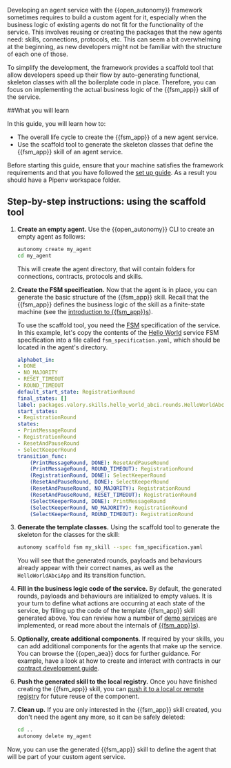 Developing an agent service with the {{open_autonomy}} framework sometimes requires to build a custom agent for it, especially when the business logic of existing agents do not fit for the functionality of the service. This involves reusing or creating the packages that the new agents need: skills, connections, protocols, etc. This can seem a bit overwhelming at the beginning, as new developers might not be familiar with the structure of each one of those.

To simplify the development, the framework provides a scaffold tool that allow developers speed up their flow by auto-generating functional, skeleton classes with all the boilerplate code in place. Therefore, you can focus on implementing the actual business logic of the {{fsm_app}} skill of the service.

##What you will learn

In this guide, you will learn how to:

- The overall life cycle to create the {{fsm_app}} of a new agent service.
- Use the scaffold tool to generate the skeleton classes that define the {{fsm_app}} skill of an agent service.


Before starting this guide, ensure that your machine satisfies the framework requirements and that you have followed the [set up guide](./set_up.md). As a result you should have a Pipenv workspace folder.

## Step-by-step instructions: using the scaffold tool

1. **Create an empty agent.** Use the {{open_autonomy}} CLI to create an empty agent as follows:
    ```bash
    autonomy create my_agent
    cd my_agent
    ```
    This will create the agent directory, that will contain folders for connections, contracts, protocols and skills.

2. **Create the FSM specification.** Now that the agent is in place, you can generate the basic structure of the {{fsm_app}} skill. Recall that the {{fsm_app}} defines the business logic of the skill as a finite-state machine (see the [introduction to {{fsm_app}}s](../fsm_app_introduction.md)).

    To use the scaffold tool, you need the [FSM](../fsm.md) specification of the service. In this example, let's copy the contents of the [Hello World](../demos/hello_world_demo.md) service FSM specification into a file called `fsm_specification.yaml`, which should be located in the agent's directory.

    ```yaml
    alphabet_in:
    - DONE
    - NO_MAJORITY
    - RESET_TIMEOUT
    - ROUND_TIMEOUT
    default_start_state: RegistrationRound
    final_states: []
    label: packages.valory.skills.hello_world_abci.rounds.HelloWorldAbciApp
    start_states:
    - RegistrationRound
    states:
    - PrintMessageRound
    - RegistrationRound
    - ResetAndPauseRound
    - SelectKeeperRound
    transition_func:
        (PrintMessageRound, DONE): ResetAndPauseRound
        (PrintMessageRound, ROUND_TIMEOUT): RegistrationRound
        (RegistrationRound, DONE): SelectKeeperRound
        (ResetAndPauseRound, DONE): SelectKeeperRound
        (ResetAndPauseRound, NO_MAJORITY): RegistrationRound
        (ResetAndPauseRound, RESET_TIMEOUT): RegistrationRound
        (SelectKeeperRound, DONE): PrintMessageRound
        (SelectKeeperRound, NO_MAJORITY): RegistrationRound
        (SelectKeeperRound, ROUND_TIMEOUT): RegistrationRound
    ```

3. **Generate the template classes.** Using the scaffold tool to generate the skeleton for the classes for the skill:
    ```bash
    autonomy scaffold fsm my_skill --spec fsm_specification.yaml
    ```
    You will see that the generated rounds, payloads and behaviours already appear with their correct names, as well as the `HelloWorldAbciApp` and its transition function.

4. **Fill in the business logic code of the service.** By default, the generated rounds, payloads and behaviours are initialized to empty values. It is your turn to define what actions are occurring at each state of the service, by filling up the code of the template {{fsm_app}} skill generated above. You can review how a number of [demo services](../demos/index.md) are implemented, or read more about the internals of [{{fsm_app}}s](../fsm_app_introduction.md)).

5. **Optionally, create additional components**. If required by your skills, you can add additional components for the agents that make up the service. You can browse the {{open_aea}} docs for further guidance. For example, have a look at how to create and interact with contracts in our [contract development guide](https://open-aea.docs.autonolas.tech/creating-contracts/).

6. **Push the generated skill to the local registry.** Once you have finished creating the {{fsm_app}} skill, you can [push it to a local or remote registry](./managing_packages.md) for future reuse of the component.

7. **Clean up.** If you are only interested in the {{fsm_app}} skill created, you don't need the agent any more, so it can be safely deleted:
    ```bash
    cd ..
    autonomy delete my_agent
    ```

Now, you can use the generated {{fsm_app}} skill to define the agent that will be part of your custom agent service.
